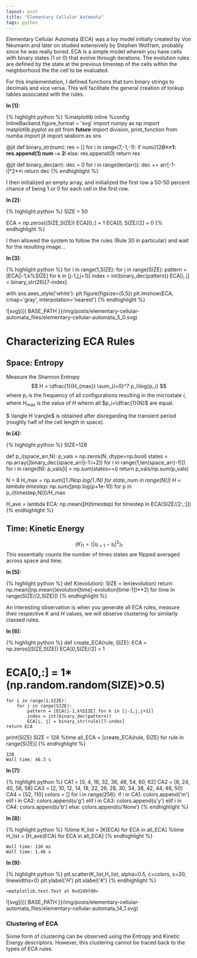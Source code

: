 ```yaml
---
layout: post
title: "Elementary Cellular Automata"
tags: python
---
```

Elementary Cellular Automata (ECA) was a toy model initially created by Von
Neumann and later on studied extensively by Stephen Wolfram, probably since he
was really bored. ECA is a simple model wherein you have cells with binary
states (1 or 0) that evolve through iterations. The evolution rules are defined
by the state at the previous timestep of the cells within the neighborhood the
the cell to be evaluated.

For this implementation, I defined functions that turn binary strings to
decimals and vice versa. This will facilitate the general creation of lookup
tables associated with the rules.

**In [1]:**

{% highlight python %}
%matplotlib inline
%config InlineBackend.figure_format = 'svg'
import numpy as np
import matplotlib.pyplot as plt
from __future__ import division, print_function
from numba import jit
import seaborn as sns

@jit
def binary_str(num):
    res = []
    for i in range(7,-1,-1):
        if num//(2**i)==1:
            res.append(1)
            num -= 2**i
        else:
            res.append(0)
    return res

@jit
def binary_dec(arr):
    dec = 0
    for i in range(len(arr)):
        dec += arr[-1-i]*2**i
    return dec
{% endhighlight %}

I then initialized an empty array, and initialized the first row a 50-50 percent
chance of being 1 or 0 for each cell in the first row.

**In [2]:**

{% highlight python %}
SIZE = 50

ECA = np.zeros((SIZE,SIZE))
ECA[0,:] = 1
ECA[0, SIZE//2] = 0
{% endhighlight %}

I then allowed the system to follow the rules (Rule 30 in particular) and wait
for the resulting image...

**In [3]:**

{% highlight python %}
for i in range(1,SIZE):
    for j in range(SIZE):
        pattern = [ECA[i-1,k%SIZE] for k in [j-1,j,j+1]]
        index = int(binary_dec(pattern))
        ECA[i, j] = binary_str(26)[7-index]

with sns.axes_style('white'): 
    plt.figure(figsize=(5,5))
    plt.imshow(ECA, cmap='gray', interpolation='nearest')
{% endhighlight %}


![svg]({{ BASE_PATH }}/img/posts/elementary-cellular-automata_files/elementary-cellular-automata_5_0.svg)


# Characterizing ECA Rules

## Space: Entropy
Measure the Shannon Entropy
$$ H = \dfrac{1}{H_{max}} \sum_{i=0}^7 p_i\log{p_i} $$
where $p_i$ is the frequency of all configurations resulting in the microstate
$i$, where $H_{max}$ is the value of $H$ whenn all $p_i=\dfrac{1}{N}$ are equal.

$ \langle H \rangle$ is obtained after disregarding the transient period
(roughly half of the cell length in space).


**In [4]:**

{% highlight python %}
SIZE=128

def p_i(space_arr,N):
    p_vals = np.zeros(N, dtype=np.bool)
    states = np.array([binary_dec(space_arr[i-1:i+2]) for i in range(1,len(space_arr)-1)])
    for i in range(N):
        p_vals[i] = np.sum(states==i)
    return p_vals/np.sum(p_vals)

N = 8
H_max = np.sum([1./N*np.log(1./N) for state_num in range(N)])
H = lambda timestep: np.sum([p*np.log(p+1e-10) for p in p_i(timestep,N)])/H_max

H_ave = lambda ECA: np.mean([H(timestep) for timestep in ECA[SIZE//2:,:]])
{% endhighlight %}

## Time: Kinetic Energy

$$ \langle K \rangle_t = \langle |s_{i+1}-s_i|^2\rangle_t $$
This essentially counts the number of times states are flipped averaged across
space and time.

**In [5]:**

{% highlight python %}
def K(evolution):
    SIZE = len(evolution)
    return np.mean([np.mean((evolution[time]-evolution[time-1])**2) for time in range(SIZE//2,SIZE)])
{% endhighlight %}

An interesting observation is when you generate all ECA rules, measure their
respective $K$ and $H$ values, we will observe clustering for similarly classed
rules.

**In [6]:**

{% highlight python %}
def create_ECA(rule, SIZE):
    ECA = np.zeros((SIZE,SIZE))
    ECA[0,SIZE//2] = 1
#     ECA[0,:] = 1*(np.random.random(SIZE)>0.5)
    for i in range(1,SIZE):
        for j in range(SIZE):
            pattern = [ECA[i-1,k%SIZE] for k in [j-1,j,j+1]]
            index = int(binary_dec(pattern))
            ECA[i, j] = binary_str(rule)[7-index]
    return ECA

print(SIZE)
SIZE = 128
%time all_ECA = [create_ECA(rule, SIZE) for rule in range(SIZE)]
{% endhighlight %}

    128
    Wall time: 46.3 s
    

**In [7]:**

{% highlight python %}
CA1 = [0, 4, 16, 32, 36, 48, 54, 60, 62]
CA2 = [8, 24, 40, 56, 58]
CA3 = [2, 10, 12, 14, 18, 22, 26, 28, 30, 34, 38, 42, 44, 46, 50]
CA4 = [52, 110]
colors = []
for i in range(256):
    if i in CA1:
        colors.append('m')
    elif i in CA2:
        colors.append(u'g')
    elif i in CA3:
        colors.append(u'y')
    elif i in CA4:
        colors.append(u'b')
    else:
        colors.append(u'None')
{% endhighlight %}

**In [8]:**

{% highlight python %}
%time K_list = [K(ECA) for ECA in all_ECA] 
%time H_list = [H_ave(ECA) for ECA in all_ECA]
{% endhighlight %}

    Wall time: 130 ms
    Wall time: 1.46 s
    

**In [9]:**

{% highlight python %}
plt.scatter(K_list,H_list, alpha=0.5, c=colors, s=20, linewidths=0)
plt.ylabel('$H$')
plt.xlabel('$K$')
{% endhighlight %}




    <matplotlib.text.Text at 0xd2d9fd0>




![svg]({{ BASE_PATH }}/img/posts/elementary-cellular-automata_files/elementary-cellular-automata_14_1.svg)


### Clustering of ECA

Some form of clustering can be observed using the Entropy and Kinetic Energy
descriptors. However, this clustering cannot be traced back to the types of ECA
rules.
